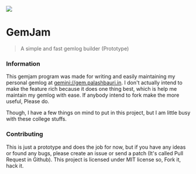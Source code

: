 ![](https://repository-images.githubusercontent.com/466636357/635c8327-2ad8-467a-b959-e4a3f5928c90)
# GemJam 
> A simple and fast gemlog builder (Prototype)

### Information
This gemjam program was made for writing and easily maintaining my personal gemlog at <gemini://gem.palashbauri.in>. I don't actually intend to make the feature rich because it does one thing best, which is help me maintain my gemlog with ease. If anybody intend to fork make the more useful, Please do.

Though, I have a few things on mind to put in this project, but I am little busy with these college stuffs.


### Contributing
This is just a prototype and does the job for now, but if you have any ideas or found any bugs, please create an issue or send a patch (It's called Pull Request in Github). 
This project is licensed under MIT license so, Fork it, hack it.
